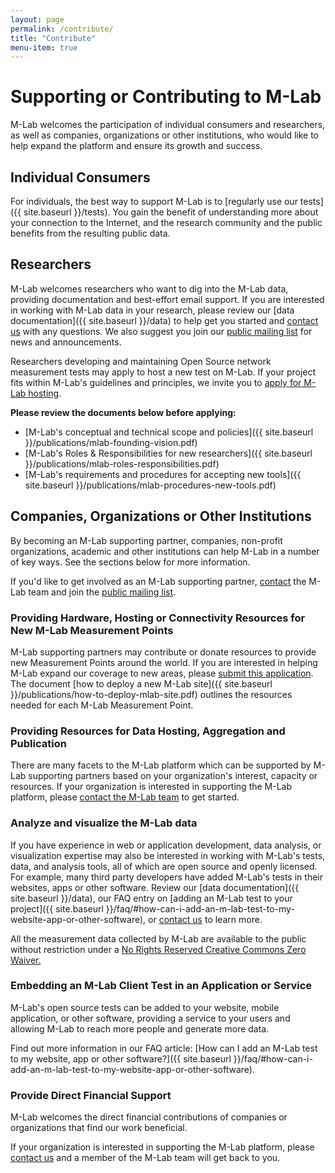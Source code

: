 ```yaml
---
layout: page
permalink: /contribute/
title: "Contribute"
menu-item: true
---
```


# Supporting or Contributing to M-Lab

M-Lab welcomes the participation of individual consumers and researchers, as well as companies, organizations or other institutions, who would like to help expand the platform and ensure its growth and success.

## Individual Consumers

For individuals, the best way to support M-Lab is to [regularly use our tests]({{ site.baseurl }}/tests). You gain the benefit of understanding more about your connection to the Internet, and the research community and the public benefits from the resulting public data.

## Researchers

M-Lab welcomes researchers who want to dig into the M-Lab data, providing documentation and best-effort email support. If you are interested in working with M-Lab data in your research, please review our [data documentation]({{ site.baseurl }}/data) to help get you started and [contact us](mailto:support@measurementlab.net) with any questions. We also suggest you join our [public mailing list](https://groups.google.com/a/measurementlab.net/forum/#!forum/discuss) for news and announcements.

Researchers developing and maintaining Open Source network measurement tests may apply to host a new test on M-Lab. If your project fits within M-Lab's guidelines and principles, we invite you to [apply for M-Lab hosting](https://docs.google.com/a/opentechinstitute.org/forms/d/1Dz-d8bs92ltlKKxWDCoi2nFC6wmBrBq6vrLIwhYyiDM/viewform).

**Please review the documents below before applying:**

* [M-Lab's conceptual and technical scope and policies]({{ site.baseurl }}/publications/mlab-founding-vision.pdf)
* [M-Lab's Roles &amp; Responsibilities for new researchers]({{ site.baseurl }}/publications/mlab-roles-responsibilities.pdf)
* [M-Lab's requirements and procedures for accepting new tools]({{ site.baseurl }}/publications/mlab-procedures-new-tools.pdf)

## Companies, Organizations or Other Institutions

By becoming an M-Lab supporting partner, companies, non-profit organizations, academic and other institutions can help M-Lab in a number of key ways. See the sections below for more information.

If you'd like to get involved as an M-Lab supporting partner, [contact](mailto:support@measurementlab.net) the M-Lab team and join the [public mailing list](https://groups.google.com/a/measurementlab.net/forum/#!forum/discuss).

### Providing Hardware, Hosting or Connectivity Resources for New M-Lab Measurement Points

M-Lab supporting partners may contribute or donate resources to provide new Measurement Points around the world. If you are interested in helping M-Lab expand our coverage to new areas, please [submit this application](https://docs.google.com/a/measurementlab.net/spreadsheet/viewform?formkey=dHNMZ2p0OU5TckxIUFg0RVNhSk5teEE6MQ#gid=0). The document [how to deploy a new M-Lab site]({{ site.baseurl }}/publications/how-to-deploy-mlab-site.pdf) outlines the resources needed for each M-Lab Measurement Point.

### Providing Resources for Data Hosting, Aggregation and Publication

There are many facets to the M-Lab platform which can be supported by M-Lab supporting partners based on your organization's interest, capacity or resources.
If your organization is interested in supporting the M-Lab platform, please [contact the M-Lab team](mailto:support@measurementlab.net) to get started.

### Analyze and visualize the M-Lab data

If you have experience in web or application development, data analysis, or visualization expertise may also be interested in working with M-Lab's tests, data, and analysis tools, all of which are open source and openly licensed. For example, many third party developers have added M-Lab's tests in their websites, apps or other software. Review our [data documentation]({{ site.baseurl }}/data), our FAQ entry on [adding an M-Lab test to your project]({{ site.baseurl }}/faq/#how-can-i-add-an-m-lab-test-to-my-website-app-or-other-software), or [contact us](mailto:support@measurementlab.net) to learn more.

All the measurement data collected by M-Lab are available to the public without restriction under a [No Rights Reserved Creative Commons Zero Waiver.](http://creativecommons.org/about/cc0)

### Embedding an M-Lab Client Test in an Application or Service

M-Lab's open source tests can be added to your website, mobile application, or other software, providing a service to your users and allowing M-Lab to reach more people and generate more data.

Find out more information in our FAQ article: [How can I add an M-Lab test to my website, app or other software?]({{ site.baseurl }}/faq/#how-can-i-add-an-m-lab-test-to-my-website-app-or-other-software).

### Provide Direct Financial Support

M-Lab welcomes the direct financial contributions of companies or organizations that find our work beneficial.

If your organization is interested in supporting the M-Lab platform, please [contact us](mailto:support@measurementlab.net) and a member of the M-Lab team will get back to you.